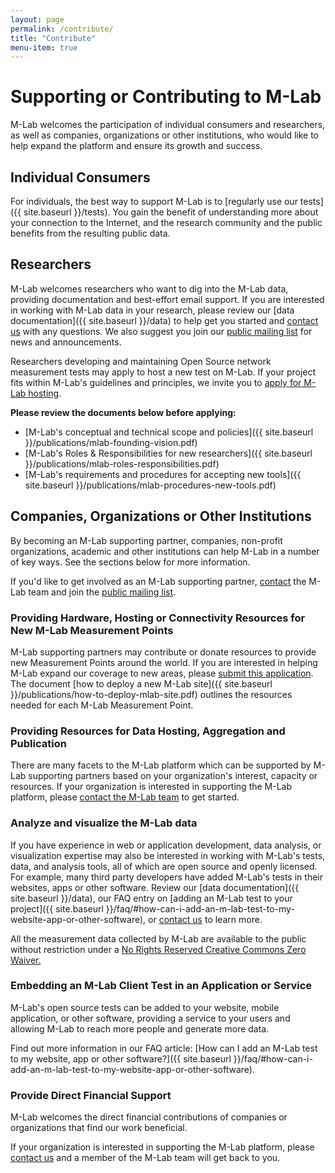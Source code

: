 ```yaml
---
layout: page
permalink: /contribute/
title: "Contribute"
menu-item: true
---
```


# Supporting or Contributing to M-Lab

M-Lab welcomes the participation of individual consumers and researchers, as well as companies, organizations or other institutions, who would like to help expand the platform and ensure its growth and success.

## Individual Consumers

For individuals, the best way to support M-Lab is to [regularly use our tests]({{ site.baseurl }}/tests). You gain the benefit of understanding more about your connection to the Internet, and the research community and the public benefits from the resulting public data.

## Researchers

M-Lab welcomes researchers who want to dig into the M-Lab data, providing documentation and best-effort email support. If you are interested in working with M-Lab data in your research, please review our [data documentation]({{ site.baseurl }}/data) to help get you started and [contact us](mailto:support@measurementlab.net) with any questions. We also suggest you join our [public mailing list](https://groups.google.com/a/measurementlab.net/forum/#!forum/discuss) for news and announcements.

Researchers developing and maintaining Open Source network measurement tests may apply to host a new test on M-Lab. If your project fits within M-Lab's guidelines and principles, we invite you to [apply for M-Lab hosting](https://docs.google.com/a/opentechinstitute.org/forms/d/1Dz-d8bs92ltlKKxWDCoi2nFC6wmBrBq6vrLIwhYyiDM/viewform).

**Please review the documents below before applying:**

* [M-Lab's conceptual and technical scope and policies]({{ site.baseurl }}/publications/mlab-founding-vision.pdf)
* [M-Lab's Roles &amp; Responsibilities for new researchers]({{ site.baseurl }}/publications/mlab-roles-responsibilities.pdf)
* [M-Lab's requirements and procedures for accepting new tools]({{ site.baseurl }}/publications/mlab-procedures-new-tools.pdf)

## Companies, Organizations or Other Institutions

By becoming an M-Lab supporting partner, companies, non-profit organizations, academic and other institutions can help M-Lab in a number of key ways. See the sections below for more information.

If you'd like to get involved as an M-Lab supporting partner, [contact](mailto:support@measurementlab.net) the M-Lab team and join the [public mailing list](https://groups.google.com/a/measurementlab.net/forum/#!forum/discuss).

### Providing Hardware, Hosting or Connectivity Resources for New M-Lab Measurement Points

M-Lab supporting partners may contribute or donate resources to provide new Measurement Points around the world. If you are interested in helping M-Lab expand our coverage to new areas, please [submit this application](https://docs.google.com/a/measurementlab.net/spreadsheet/viewform?formkey=dHNMZ2p0OU5TckxIUFg0RVNhSk5teEE6MQ#gid=0). The document [how to deploy a new M-Lab site]({{ site.baseurl }}/publications/how-to-deploy-mlab-site.pdf) outlines the resources needed for each M-Lab Measurement Point.

### Providing Resources for Data Hosting, Aggregation and Publication

There are many facets to the M-Lab platform which can be supported by M-Lab supporting partners based on your organization's interest, capacity or resources.
If your organization is interested in supporting the M-Lab platform, please [contact the M-Lab team](mailto:support@measurementlab.net) to get started.

### Analyze and visualize the M-Lab data

If you have experience in web or application development, data analysis, or visualization expertise may also be interested in working with M-Lab's tests, data, and analysis tools, all of which are open source and openly licensed. For example, many third party developers have added M-Lab's tests in their websites, apps or other software. Review our [data documentation]({{ site.baseurl }}/data), our FAQ entry on [adding an M-Lab test to your project]({{ site.baseurl }}/faq/#how-can-i-add-an-m-lab-test-to-my-website-app-or-other-software), or [contact us](mailto:support@measurementlab.net) to learn more.

All the measurement data collected by M-Lab are available to the public without restriction under a [No Rights Reserved Creative Commons Zero Waiver.](http://creativecommons.org/about/cc0)

### Embedding an M-Lab Client Test in an Application or Service

M-Lab's open source tests can be added to your website, mobile application, or other software, providing a service to your users and allowing M-Lab to reach more people and generate more data.

Find out more information in our FAQ article: [How can I add an M-Lab test to my website, app or other software?]({{ site.baseurl }}/faq/#how-can-i-add-an-m-lab-test-to-my-website-app-or-other-software).

### Provide Direct Financial Support

M-Lab welcomes the direct financial contributions of companies or organizations that find our work beneficial.

If your organization is interested in supporting the M-Lab platform, please [contact us](mailto:support@measurementlab.net) and a member of the M-Lab team will get back to you.